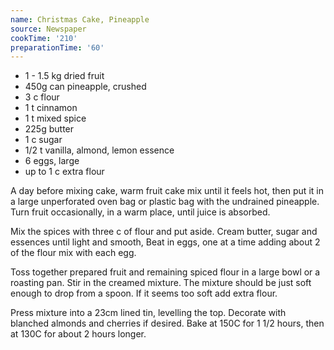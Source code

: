 ```yaml
---
name: Christmas Cake, Pineapple
source: Newspaper
cookTime: '210'
preparationTime: '60'
---
```


* 1 - 1.5 kg dried fruit
* 450g can pineapple, crushed
* 3 c flour
* 1 t cinnamon
* 1 t mixed spice
* 225g butter
* 1 c sugar
* 1/2 t vanilla, almond, lemon essence
* 6 eggs, large
* up to 1 c extra flour

A day before mixing cake, warm fruit cake mix until it feels hot, then put it in a large unperforated oven bag or plastic bag with the undrained pineapple.  Turn fruit occasionally, in a warm place, until juice is absorbed.

Mix the spices with three c of flour and put aside.  Cream butter, sugar and essences until light and smooth,  Beat in eggs, one at a time adding about 2 of the flour mix with each egg.

Toss together prepared fruit and remaining spiced flour in a large bowl or a roasting pan.  Stir in the creamed mixture.  The mixture should be just soft enough to drop from a spoon.  If it seems too soft add extra flour.

Press mixture into a 23cm  lined tin, levelling the top.  Decorate with blanched almonds and cherries if desired. Bake at 150C for 1 1/2 hours, then at 130C for about 2 hours longer.

